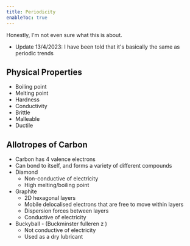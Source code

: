 ```yaml
---
title: Periodicity
enableToc: true
---
```


Honestly, I'm not even sure what this is about.
- Update 13/4/2023: I have been told that it's basically the same as periodic trends

## Physical Properties
- Boiling point
- Melting point
- Hardness
- Conductivity
- Brittle
- Malleable
- Ductile

## Allotropes of Carbon
- Carbon has 4 valence electrons
- Can bond to itself, and forms a variety of different compounds
- Diamond
	- Non-conductive of electricity
	- High melting/boiling point
- Graphite
	- 2D hexagonal layers
	- Mobile delocalised electrons that are free to move within layers
	- Dispersion forces between layers
	- Conductive of electricity
- Buckyball - (Buckminster fulleren z )
	- Not conductive of electricity
	- Used as a dry lubricant